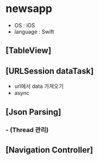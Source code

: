 # newsapp
- OS : iOS
- language : Swift

## [TableView]

## [URLSession dataTask]
- url에서 data 가져오기
- async

## [Json Parsing]
### - (Thread 관리)

## [Navigation Controller]
